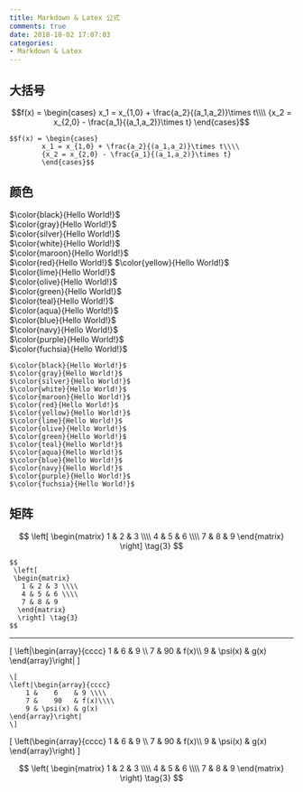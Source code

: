 ```yaml
---
title: Markdown & Latex 公式
comments: true
date: 2018-10-02 17:07:03
categories:
- Markdown & Latex
---
```


## 大括号
$$f(x) = \begin{cases}
        x_1 = x_{1,0} + \frac{a_2}{(a_1,a_2)}\times t\\\\
        {x_2 = x_{2,0} - \frac{a_1}{(a_1,a_2)}\times t}
        \end{cases}$$

```
$$f(x) = \begin{cases}
        x_1 = x_{1,0} + \frac{a_2}{(a_1,a_2)}\times t\\\\
        {x_2 = x_{2,0} - \frac{a_1}{(a_1,a_2)}\times t}
        \end{cases}$$
```
## 颜色

$\color{black}{Hello World!}$	
$\color{gray}{Hello World!}$	
$\color{silver}{Hello World!}$	
$\color{white}{Hello World!}$	
$\color{maroon}{Hello World!}$	
$\color{red}{Hello World!}$	
$\color{yellow}{Hello World!}$	
$\color{lime}{Hello World!}$	
$\color{olive}{Hello World!}$	
$\color{green}{Hello World!}$	
$\color{teal}{Hello World!}$	
$\color{aqua}{Hello World!}$	
$\color{blue}{Hello World!}$	
$\color{navy}{Hello World!}$	
$\color{purple}{Hello World!}$	
$\color{fuchsia}{Hello World!}$	
```
$\color{black}{Hello World!}$	
$\color{gray}{Hello World!}$	
$\color{silver}{Hello World!}$	
$\color{white}{Hello World!}$	
$\color{maroon}{Hello World!}$	
$\color{red}{Hello World!}$	
$\color{yellow}{Hello World!}$	
$\color{lime}{Hello World!}$	
$\color{olive}{Hello World!}$	
$\color{green}{Hello World!}$	
$\color{teal}{Hello World!}$	
$\color{aqua}{Hello World!}$	
$\color{blue}{Hello World!}$	
$\color{navy}{Hello World!}$	
$\color{purple}{Hello World!}$	
$\color{fuchsia}{Hello World!}$	
```

## 矩阵

$$
 \left[
 \begin{matrix}
   1 & 2 & 3 \\\\
   4 & 5 & 6 \\\\
   7 & 8 & 9
  \end{matrix}
  \right] \tag{3}
$$

```
$$
 \left[
 \begin{matrix}
   1 & 2 & 3 \\\\
   4 & 5 & 6 \\\\
   7 & 8 & 9
  \end{matrix}
  \right] \tag{3}
$$
```
---

\[ 
\left|\begin{array}{cccc} 
    1 &    6    & 9 \\\\
    7 &    90   & f(x)\\\\ 
    9 & \psi(x) & g(x) 
\end{array}\right| 
\]
```
\[ 
\left|\begin{array}{cccc} 
    1 &    6    & 9 \\\\ 
    7 &    90   & f(x)\\\\ 
    9 & \psi(x) & g(x) 
\end{array}\right| 
\]
```

\[ 
\left(\begin{array}{cccc} 
    1 &    6    & 9 \\\\ 
    7 &    90   & f(x)\\\\ 
    9 & \psi(x) & g(x) 
\end{array}\right)
\]

$$
 \left(
 \begin{matrix}
   1 & 2 & 3 \\\\
   4 & 5 & 6 \\\\
   7 & 8 & 9
  \end{matrix}
  \right) \tag{3}
$$